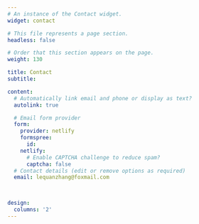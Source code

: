 ```yaml
---
# An instance of the Contact widget.
widget: contact

# This file represents a page section.
headless: false

# Order that this section appears on the page.
weight: 130

title: Contact
subtitle:

content:
  # Automatically link email and phone or display as text?
  autolink: true

  # Email form provider
  form:
    provider: netlify
    formspree:
      id:
    netlify:
      # Enable CAPTCHA challenge to reduce spam?
      captcha: false
  # Contact details (edit or remove options as required)
  email: lequanzhang@foxmail.com

 

design:
  columns: '2'
---
```

